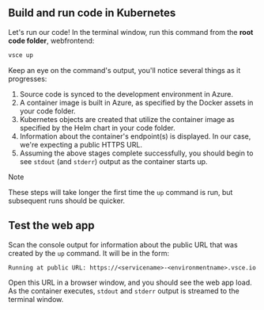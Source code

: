 ## Build and run code in Kubernetes
Let's run our code! In the terminal window, run this command from the **root code folder**, webfrontend:

```cmd
vsce up
```

Keep an eye on the command's output, you'll notice several things as it progresses:
1. Source code is synced to the development environment in Azure.
1. A container image is built in Azure, as specified by the Docker assets in your code folder.
1. Kubernetes objects are created that utilize the container image as specified by the Helm chart in your code folder.
1. Information about the container's endpoint(s) is displayed. In our case, we're expecting a public HTTPS URL.
1. Assuming the above stages complete successfully, you should begin to see `stdout` (and `stderr`) output as the container starts up.

> [!Note]
> These steps will take longer the first time the `up` command is run, but subsequent runs should be quicker.

## Test the web app
Scan the console output for information about the public URL that was created by the `up` command. It will be in the form: 

`Running at public URL: https://<servicename>-<environmentname>.vsce.io` 

Open this URL in a browser window, and you should see the web app load. As the container executes, `stdout` and `stderr` output is streamed to the terminal window.
